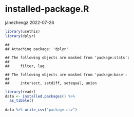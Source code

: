 installed-package.R
================
janezhengz
2022-07-26

``` r
library(usethis)
library(dplyr)
```

    ## 
    ## Attaching package: 'dplyr'

    ## The following objects are masked from 'package:stats':
    ## 
    ##     filter, lag

    ## The following objects are masked from 'package:base':
    ## 
    ##     intersect, setdiff, setequal, union

``` r
library(readr)
data <- installed.packages() %>% 
  as_tibble()
  
data %>% write_csv("package.csv")
```
